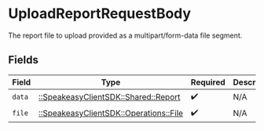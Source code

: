 # UploadReportRequestBody

The report file to upload provided as a multipart/form-data file segment.


## Fields

| Field                                                                     | Type                                                                      | Required                                                                  | Description                                                               |
| ------------------------------------------------------------------------- | ------------------------------------------------------------------------- | ------------------------------------------------------------------------- | ------------------------------------------------------------------------- |
| `data`                                                                    | [::SpeakeasyClientSDK::Shared::Report](../../models/shared/report.md)     | :heavy_check_mark:                                                        | N/A                                                                       |
| `file`                                                                    | [::SpeakeasyClientSDK::Operations::File](../../models/operations/file.md) | :heavy_check_mark:                                                        | N/A                                                                       |